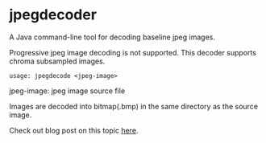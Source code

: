 # jpegdecoder
A Java command-line tool for decoding baseline jpeg images.

Progressive jpeg image decoding is not supported. This decoder supports chroma subsampled images.
```
usage: jpegdecode <jpeg-image>
```
       
jpeg-image: jpeg image source file

Images are decoded into bitmap(.bmp) in the same directory as the source image.

Check out blog post on this topic [here](https://dyluc.github.io/posts/decoding-jpegs/).
